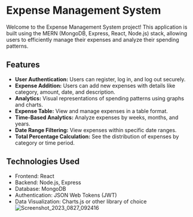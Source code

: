 # Expense Management System

Welcome to the Expense Management System project! This application is built using the MERN (MongoDB, Express, React, Node.js) stack, allowing users to efficiently manage their expenses and analyze their spending patterns.

## Features

- **User Authentication:** Users can register, log in, and log out securely.
- **Expense Addition:** Users can add new expenses with details like category, amount, date, and description.
- **Analytics:** Visual representations of spending patterns using graphs and charts.
- **Expense Table:** View and manage expenses in a table format.
- **Time-Based Analytics:** Analyze expenses by weeks, months, and years.
- **Date Range Filtering:** View expenses within specific date ranges.
- **Total Percentage Calculation:** See the distribution of expenses by category or time period.

## Technologies Used

- Frontend: React
- Backend: Node.js, Express
- Database: MongoDB
- Authentication: JSON Web Tokens (JWT)
- Data Visualization: Charts.js or other library of choice
![Screenshot_2023_0827_092416](https://github.com/thesandeepsuthar/Expense-managment-system/assets/96325817/112b85d8-06bb-4899-9d5d-636975b9efe3)

